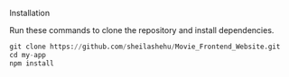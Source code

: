 Installation

Run these commands to clone the repository and install dependencies.

```python
git clone https://github.com/sheilashehu/Movie_Frontend_Website.git
cd my-app
npm install
```
